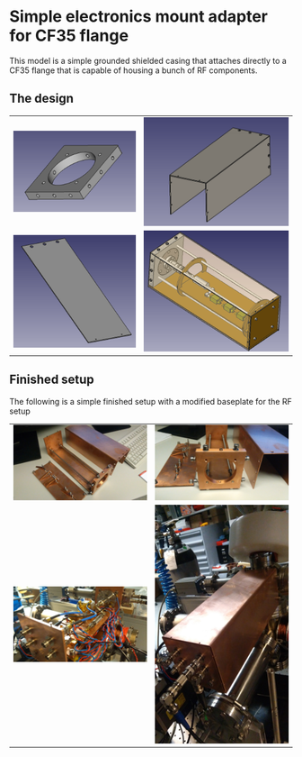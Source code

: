 # Simple electronics mount adapter for CF35 flange

This model is a simple grounded shielded casing that attaches
directly to a CF35 flange that is capable of housing a bunch
of RF components.

## The design

|     |     | 
| --- | --- |
| ![](https://raw.githubusercontent.com/tspspi/freecadModel/master/MountAdapterCF35/MechanicalCF35Mount001_001.png) | ![](https://raw.githubusercontent.com/tspspi/freecadModel/master/MountAdapterCF35/MechanicalCF35Mount003_001.png) |
| ![](https://raw.githubusercontent.com/tspspi/freecadModel/master/MountAdapterCF35/MechanicalCF35Mount004_001.png) | ![](https://raw.githubusercontent.com/tspspi/freecadModel/master/MountAdapterCF35/MechanicalCF35Mount_Assembly_001.png) |

## Finished setup

The following is a simple finished setup with a modified baseplate
for the RF setup

|     |     |
| --- | --- |
| ![](https://raw.githubusercontent.com/tspspi/freecadModel/master/MountAdapterCF35/FinishedMount01.jpg) | ![](https://raw.githubusercontent.com/tspspi/freecadModel/master/MountAdapterCF35/FinishedMount02.jpg) | ![](https://raw.githubusercontent.com/tspspi/freecadModel/master/MountAdapterCF35/FinishedMount03.jpg) |
| ![](https://raw.githubusercontent.com/tspspi/freecadModel/master/MountAdapterCF35/FinishedMount04.jpg) | ![](https://raw.githubusercontent.com/tspspi/freecadModel/master/MountAdapterCF35/FinishedMount05.jpg) | |
